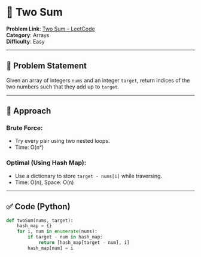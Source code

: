 # 🧮 Two Sum

**Problem Link**: [Two Sum – LeetCode](https://leetcode.com/problems/two-sum/)  
**Category**: Arrays  
**Difficulty**: Easy

---

## 🧠 Problem Statement

Given an array of integers `nums` and an integer `target`, return indices of the two numbers such that they add up to `target`.

---

## 🧩 Approach

### Brute Force:
- Try every pair using two nested loops.
- Time: O(n²)

### Optimal (Using Hash Map):
- Use a dictionary to store `target - nums[i]` while traversing.
- Time: O(n), Space: O(n)

---

## ✅ Code (Python)

```python
def twoSum(nums, target):
    hash_map = {}
    for i, num in enumerate(nums):
        if target - num in hash_map:
            return [hash_map[target - num], i]
        hash_map[num] = i
